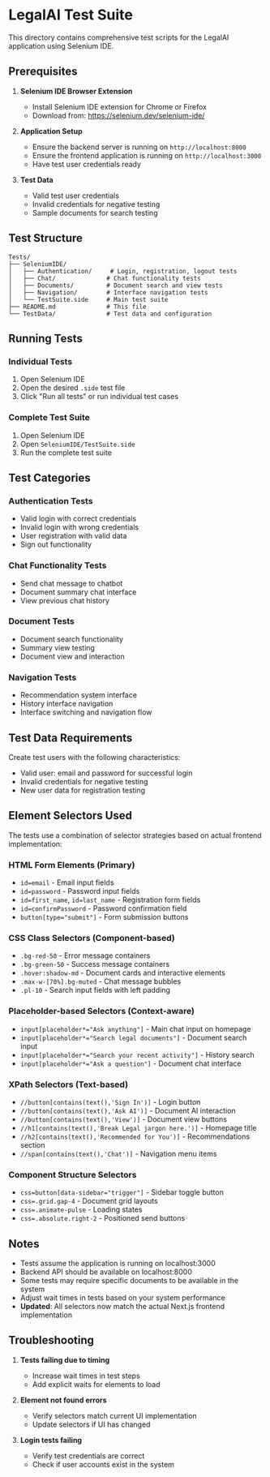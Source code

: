 # LegalAI Test Suite

This directory contains comprehensive test scripts for the LegalAI application using Selenium IDE.

## Prerequisites

1. **Selenium IDE Browser Extension**
   - Install Selenium IDE extension for Chrome or Firefox
   - Download from: https://selenium.dev/selenium-ide/

2. **Application Setup**
   - Ensure the backend server is running on `http://localhost:8000`
   - Ensure the frontend application is running on `http://localhost:3000`
   - Have test user credentials ready

3. **Test Data**
   - Valid test user credentials
   - Invalid credentials for negative testing
   - Sample documents for search testing

## Test Structure

```
Tests/
├── SeleniumIDE/
│   ├── Authentication/     # Login, registration, logout tests
│   ├── Chat/              # Chat functionality tests
│   ├── Documents/         # Document search and view tests
│   ├── Navigation/        # Interface navigation tests
│   └── TestSuite.side     # Main test suite
├── README.md              # This file
└── TestData/              # Test data and configuration
```

## Running Tests

### Individual Tests
1. Open Selenium IDE
2. Open the desired `.side` test file
3. Click "Run all tests" or run individual test cases

### Complete Test Suite
1. Open Selenium IDE
2. Open `SeleniumIDE/TestSuite.side`
3. Run the complete test suite

## Test Categories

### Authentication Tests
- Valid login with correct credentials
- Invalid login with wrong credentials  
- User registration with valid data
- Sign out functionality

### Chat Functionality Tests
- Send chat message to chatbot
- Document summary chat interface
- View previous chat history

### Document Tests
- Document search functionality
- Summary view testing
- Document view and interaction

### Navigation Tests
- Recommendation system interface
- History interface navigation
- Interface switching and navigation flow

## Test Data Requirements

Create test users with the following characteristics:
- Valid user: email and password for successful login
- Invalid credentials for negative testing
- New user data for registration testing

## Element Selectors Used

The tests use a combination of selector strategies based on actual frontend implementation:

### HTML Form Elements (Primary)
- `id=email` - Email input fields
- `id=password` - Password input fields  
- `id=first_name`, `id=last_name` - Registration form fields
- `id=confirmPassword` - Password confirmation field
- `button[type="submit"]` - Form submission buttons

### CSS Class Selectors (Component-based)
- `.bg-red-50` - Error message containers
- `.bg-green-50` - Success message containers
- `.hover:shadow-md` - Document cards and interactive elements
- `.max-w-[70%].bg-muted` - Chat message bubbles
- `.pl-10` - Search input fields with left padding

### Placeholder-based Selectors (Context-aware)
- `input[placeholder*="Ask anything"]` - Main chat input on homepage
- `input[placeholder*="Search legal documents"]` - Document search input
- `input[placeholder*="Search your recent activity"]` - History search
- `input[placeholder*="Ask a question"]` - Document chat interface

### XPath Selectors (Text-based)
- `//button[contains(text(),'Sign In')]` - Login button
- `//button[contains(text(),'Ask AI')]` - Document AI interaction
- `//button[contains(text(),'View')]` - Document view buttons
- `//h1[contains(text(),'Break Legal jargon here.')]` - Homepage title
- `//h2[contains(text(),'Recommended for You')]` - Recommendations section
- `//span[contains(text(),'Chat')]` - Navigation menu items

### Component Structure Selectors
- `css=button[data-sidebar="trigger"]` - Sidebar toggle button
- `css=.grid.gap-4` - Document grid layouts
- `css=.animate-pulse` - Loading states
- `css=.absolute.right-2` - Positioned send buttons

## Notes

- Tests assume the application is running on localhost:3000
- Backend API should be available on localhost:8000
- Some tests may require specific documents to be available in the system
- Adjust wait times in tests based on your system performance
- **Updated**: All selectors now match the actual Next.js frontend implementation

## Troubleshooting

1. **Tests failing due to timing**
   - Increase wait times in test steps
   - Add explicit waits for elements to load

2. **Element not found errors**
   - Verify selectors match current UI implementation
   - Update selectors if UI has changed

3. **Login tests failing**
   - Verify test credentials are correct
   - Check if user accounts exist in the system